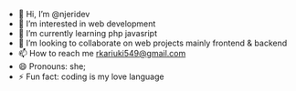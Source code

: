 - 👋 Hi, I’m @njeridev
- 👀 I’m interested in web development
- 🌱 I’m currently learning php javasript
- 💞️ I’m looking to collaborate on web projects mainly frontend & backend
- 📫 How to reach me rkariuki549@gmail.com
- 😄 Pronouns: she;
- ⚡ Fun fact: coding is my love language

<!---
njeridev/njeridev is a ✨ special ✨ repository because its `README.md` (this file) appears on your GitHub profile.
You can click the Preview link to take a look at your changes.
--->
